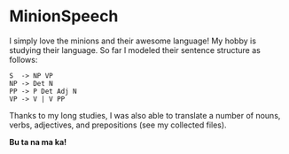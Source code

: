 # MinionSpeech
I simply love the minions and their awesome language! My hobby is studying their language. So far I modeled their sentence structure as follows:

```
S  -> NP VP
NP -> Det N
PP -> P Det Adj N
VP -> V | V PP
```

Thanks to my long studies, I was also able to translate a number of nouns, verbs, adjectives, and prepositions (see my collected files).

**Bu ta na ma ka!**
